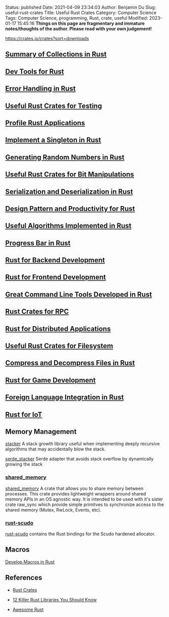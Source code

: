 Status: published
Date: 2021-04-09 23:34:03
Author: Benjamin Du
Slug: useful-rust-crates
Title: Useful Rust Crates
Category: Computer Science
Tags: Computer Science, programming, Rust, crate, useful
Modified: 2023-01-17 15:45:16
**Things on this page are fragmentary and immature notes/thoughts of the author. Please read with your own judgement!**

https://crates.io/crates?sort=downloads

## [Summary of Collections in Rust](https://www.legendu.net/misc/blog/summary-of-collections-in-rust) 

## [Dev Tools for Rust](https://www.legendu.net/misc/blog/dev-tools-for-rust)

## [Error Handling in Rust](https://www.legendu.net/misc/blog/error-handling-in-rust)

## [Useful Rust Crates for Testing](https://www.legendu.net/misc/blog/useful-rust-crates-for-testing)

## [Profile Rust Applications](https://www.legendu.net/misc/blog/profile-rust-applications)

## [Implement a Singleton in Rust](https://www.legendu.net/misc/blog/implement-a-singleton-in-rust) 

## [Generating Random Numbers in Rust](https://www.legendu.net/misc/blog/rust-rng) 

## [Useful Rust Crates for Bit Manipulations](https://www.legendu.net/misc/blog/useful-rust-crates-for-bit-manipulations) 

## [Serialization and Deserialization in Rust](https://www.legendu.net/misc/blog/serialization-and-deserialization-in-rust)

## [Design Pattern and Productivity for Rust](https://www.legendu.net/misc/blog/design-pattern-and-productivity-for-rust)

## [Useful Algorithms Implemented in Rust](https://www.legendu.net/misc/blog/useful-algorithms-implemented-in-rust) 

## [Progress Bar in Rust](https://www.legendu.net/misc/blog/progress-bar-in-rust)

## [Rust for Backend Development](https://www.legendu.net/misc/blog/rust-for-backend-development) 

## [Rust for Frontend Development](https://www.legendu.net/misc/blog/rust-for-frontend-development) 

## [Great Command Line Tools Developed in Rust](https://www.legendu.net/misc/blog/great-command-line-tools-developed-in-rust)

## [Rust Crates for RPC](https://www.legendu.net/misc/blog/rust-crates-for-rpc) 

## [Rust for Distributed Applications](https://www.legendu.net/misc/blog/rust-for-distributed-applications)

## [Useful Rust Crates for Filesystem](https://www.legendu.net/misc/blog/useful-rust-crates-for-filesystem) 

## [Compress and Decompress Files in Rust](https://www.legendu.net/misc/blog/compress-and-decompress-files-in-rust)

## [Rust for Game Development](https://www.legendu.net/misc/blog/rust-for-game-development)

## [Foreign Language Integration in Rust](https://www.legendu.net/misc/blog/foreign-language-integration-in-rust)

## [Rust for IoT](https://www.legendu.net/misc/blog/rust-for-iot)

## Memory Management

[stacker](https://crates.io/crates/stacker)
A stack growth library useful 
when implementing deeply recursive algorithms 
that may accidentally blow the stack.

[serde_stacker](https://crates.io/crates/serde_stacker)
Serde adapter that avoids stack overflow by dynamically growing the stack

### [shared_memory](https://github.com/elast0ny/shared_memory)
[shared_memory](https://github.com/elast0ny/shared_memory)
A crate that allows you to share memory between processes.
This crate provides lightweight wrappers around shared memory APIs in an OS agnostic way. 
It is intended to be used with it's sister crate raw_sync 
which provide simple primitves to synchronize access to the shared memory (Mutex, RwLock, Events, etc).

### [rust-scudo](https://github.com/google/rust-scudo)
[rust-scudo](https://github.com/google/rust-scudo)
contains the Rust bindings for the Scudo hardened allocator.


## Macros

[Develop Macros in Rust](https://www.legendu.net/misc/blog/develop-macros-in-rust)


## References

- [Rust Crates](https://crates.io/)

- [12 Killer Rust Libraries You Should Know](https://jondot.medium.com/12-killer-rust-libraries-you-should-know-c60bab07624f)

- [Awesome Rust](https://github.com/rust-unofficial/awesome-rust)


